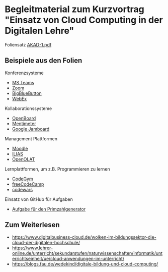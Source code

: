 # Begleitmaterial zum Kurzvortrag "Einsatz von Cloud Computing in der Digitalen Lehre"

Foliensatz [AKAD-1.pdf](https://github.com/phd4S/AKAD/blob/main//AKAD-1.pdf)

## Beispiele aus den Folien

Konferenzsysteme
- [MS Teams](https://www.microsoft.com/de-de/microsoft-teams)
- [Zoom](https://zoom.us)
- [BigBlueButton](https://bigbluebutton.org/)
- [WebEx](https://www.webex.com/de/index.html)

Kollaborationssysteme
- [OpenBoard](https://openboard.de/)
- [Mentimeter](https://www.mentimeter.com/)
- [Google Jamboard](https://jamboard.google.com/d/1fKZHzcR_rLaFJNLPpoHCwUahrbBItssfAiWAFmZRVdM/edit?usp=sharing)

Management Plattformen
- [Moodle](https://moodle.de/)
- [ILIAS](https://www.ilias.de/)
- [OpenOLAT](https://www.openolat.com/)

Lernplattformen, um z.B. Programmieren zu lernen
- [CodeGym](https://codegym.cc/de/)
- [freeCodeCamp](https://www.freecodecamp.org/)
- [codewars](https://www.codewars.com/)

Einsatz von GitHub für Aufgaben
- [Aufgabe für den Primzahlgenerator](https://github.com/phd4S/Aufgabe_Primzahlgenerator)

## Zum Weiterlesen
- https://www.digitalbusiness-cloud.de/wolken-im-bildungssektor-die-cloud-der-digitalen-hochschule/
- https://www.lehrer-online.de/unterricht/sekundarstufen/naturwissenschaften/informatik/unterrichtseinheit/ue/cloud-anwendungen-im-unterricht/
- https://blogs.fau.de/wedekind/digitale-bildung-und-cloud-computing/
